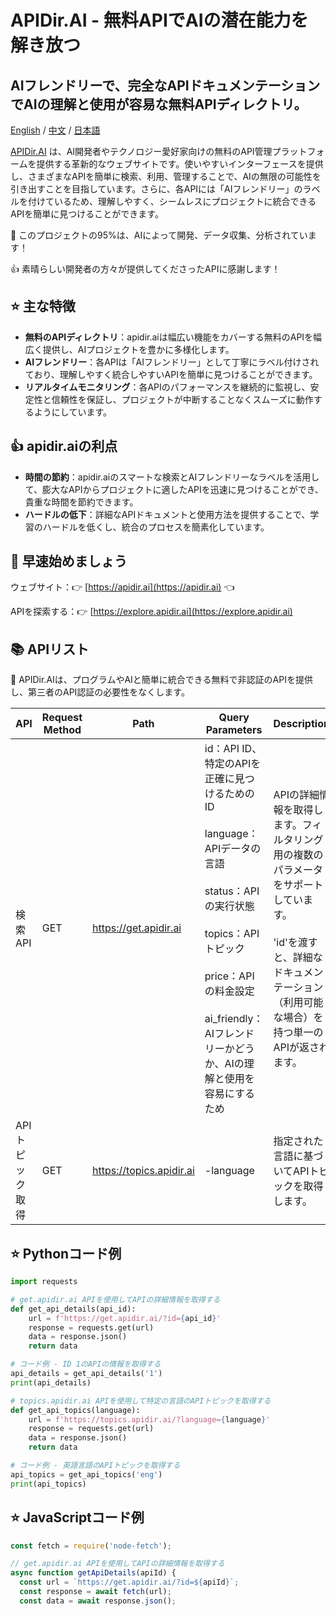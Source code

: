 # APIDir.AI - 無料APIでAIの潜在能力を解き放つ
## AIフレンドリーで、完全なAPIドキュメンテーションでAIの理解と使用が容易な無料APIディレクトリ。

[English](./readme.md) / [中文](./readme-chs.md) / [日本語](./readme-jp.md) 

[APIDir.AI](https://apidir.ai) は、AI開発者やテクノロジー愛好家向けの無料のAPI管理プラットフォームを提供する革新的なウェブサイトです。使いやすいインターフェースを提供し、さまざまなAPIを簡単に検索、利用、管理することで、AIの無限の可能性を引き出すことを目指しています。さらに、各APIには「AIフレンドリー」のラベルを付けているため、理解しやすく、シームレスにプロジェクトに統合できるAPIを簡単に見つけることができます。

🤖 このプロジェクトの95%は、AIによって開発、データ収集、分析されています！

👍 素晴らしい開発者の方々が提供してくださったAPIに感謝します！

## ⭐ 主な特徴

- **無料のAPIディレクトリ**：apidir.aiは幅広い機能をカバーする無料のAPIを幅広く提供し、AIプロジェクトを豊かに多様化します。
- **AIフレンドリー**：各APIは「AIフレンドリー」として丁寧にラベル付けされており、理解しやすく統合しやすいAPIを簡単に見つけることができます。
- **リアルタイムモニタリング**：各APIのパフォーマンスを継続的に監視し、安定性と信頼性を保証し、プロジェクトが中断することなくスムーズに動作するようにしています。

## 👍 apidir.aiの利点

- **時間の節約**：apidir.aiのスマートな検索とAIフレンドリーなラベルを活用して、膨大なAPIからプロジェクトに適したAPIを迅速に見つけることができ、貴重な時間を節約できます。
- **ハードルの低下**：詳細なAPIドキュメントと使用方法を提供することで、学習のハードルを低くし、統合のプロセスを簡素化しています。


## 🚀 早速始めましょう

ウェブサイト：👉 [https://apidir.ai](https://apidir.ai) 👈

APIを探索する：👉 [https://explore.apidir.ai](https://explore.apidir.ai) 

## 📚 APIリスト

🦾 APIDir.AIは、プログラムやAIと簡単に統合できる無料で非認証のAPIを提供し、第三者のAPI認証の必要性をなくします。

| API                      | Request Method | Path                        | Query Parameters                                     | Description                        |
|-------------------------|--------------------|-----------------------------|------------------------------------------------------|---------------------------|
| 検索API                       | GET              | https://get.apidir.ai    | id：API ID、特定のAPIを正確に見つけるためのID </br></br> language：APIデータの言語 </br></br> status：APIの実行状態 </br></br> topics：APIトピック </br></br> price：APIの料金設定 </br></br> ai_friendly：AIフレンドリーかどうか、AIの理解と使用を容易にするため  | APIの詳細情報を取得します。フィルタリング用の複数のパラメータをサポートしています。</br></br> 'id'を渡すと、詳細なドキュメンテーション（利用可能な場合）を持つ単一のAPIが返されます。 |
| APIトピック取得          | GET              | https://topics.apidir.ai  | -language                            | 指定された言語に基づいてAPIトピックを取得します。         |

## ⭐️ Pythonコード例

```python
import requests

# get.apidir.ai APIを使用してAPIの詳細情報を取得する
def get_api_details(api_id):
    url = f'https://get.apidir.ai/?id={api_id}'
    response = requests.get(url)
    data = response.json()
    return data

# コード例 - ID 1のAPIの情報を取得する
api_details = get_api_details('1')
print(api_details)

# topics.apidir.ai APIを使用して特定の言語のAPIトピックを取得する
def get_api_topics(language):
    url = f'https://topics.apidir.ai/?language={language}'
    response = requests.get(url)
    data = response.json()
    return data

# コード例 - 英語言語のAPIトピックを取得する
api_topics = get_api_topics('eng')
print(api_topics)
```

## ⭐️ JavaScriptコード例

```javascript
const fetch = require('node-fetch');

// get.apidir.ai APIを使用してAPIの詳細情報を取得する
async function getApiDetails(apiId) {
  const url = `https://get.apidir.ai/?id=${apiId}`;
  const response = await fetch(url);
  const data = await response.json();
